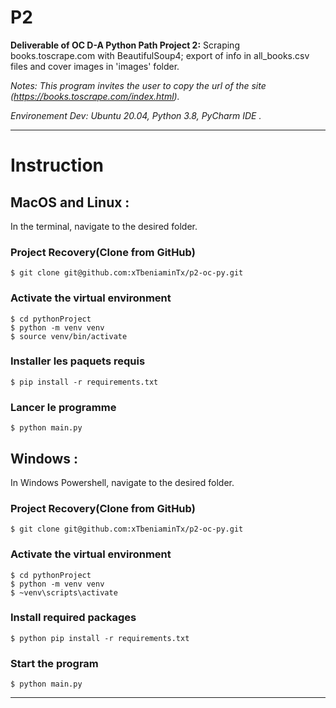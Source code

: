 # P2
**Deliverable of OC D-A Python Path Project 2:**
Scraping books.toscrape.com with BeautifulSoup4; export of info in all_books.csv files and cover images in 'images' folder.

_Notes: This program invites the user to copy the url of the site (https://books.toscrape.com/index.html)._

_Environement Dev: Ubuntu 20.04, Python 3.8, PyCharm IDE  ._

----------------------------------------------
# Instruction 
## MacOS and Linux :
In the terminal, navigate to the desired folder.
### Project Recovery(Clone from GitHub)

    $ git clone git@github.com:xTbeniaminTx/p2-oc-py.git

### Activate the virtual environment
    $ cd pythonProject 
    $ python -m venv venv 
    $ source venv/bin/activate
    
### Installer les paquets requis
    $ pip install -r requirements.txt

### Lancer le programme
    $ python main.py


## Windows :
In Windows Powershell, navigate to the desired folder.
### Project Recovery(Clone from GitHub)

    $ git clone git@github.com:xTbeniaminTx/p2-oc-py.git

### Activate the virtual environment
    $ cd pythonProject 
    $ python -m venv venv 
    $ ~venv\scripts\activate
    
### Install required packages
    $ python pip install -r requirements.txt

### Start the program
    $ python main.py
    
----------------------------------------------
